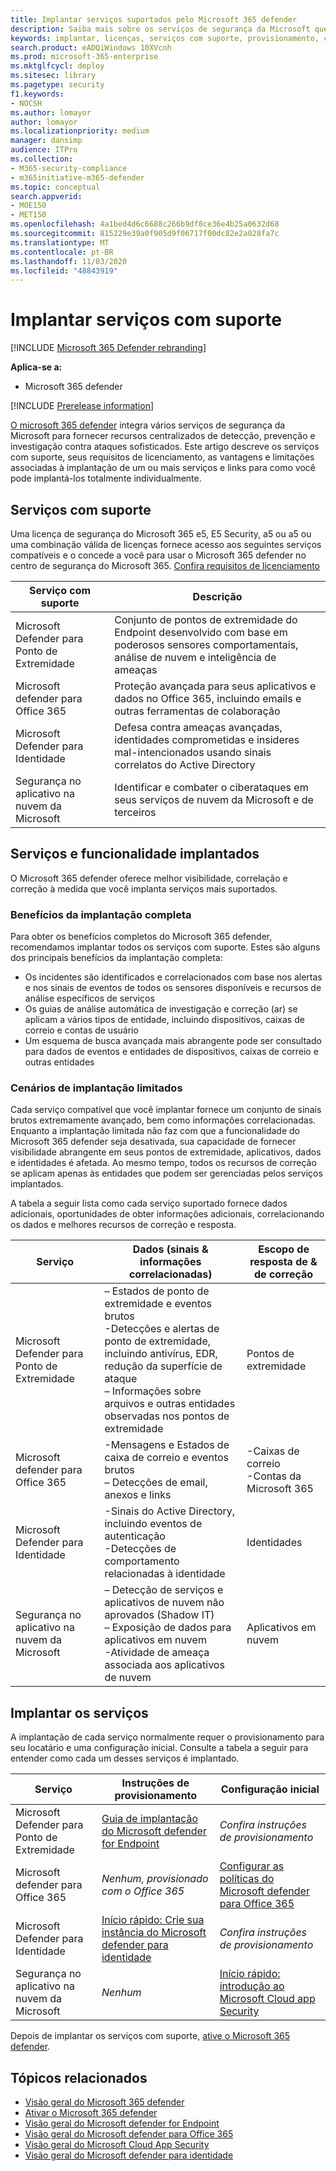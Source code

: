 ```yaml
---
title: Implantar serviços suportados pelo Microsoft 365 defender
description: Saiba mais sobre os serviços de segurança da Microsoft que podem ser integrados pelo Microsoft 365 defender, seus requisitos de licenciamento e procedimentos de implantação
keywords: implantar, licenças, serviços com suporte, provisionamento, configuração proteção contra ameaças da Microsoft, M365, elegibilidade da licença, Microsoft defender ATP, MDATP, Office 365 ATP, Azure ATP, Microsoft Cloud app Security, MCAS, proteção avançada contra ameaças, e5, a5, EMS
search.product: eADQiWindows 10XVcnh
ms.prod: microsoft-365-enterprise
ms.mktglfcycl: deploy
ms.sitesec: library
ms.pagetype: security
f1.keywords:
- NOCSH
ms.author: lomayor
author: lomayor
ms.localizationpriority: medium
manager: dansimp
audience: ITPro
ms.collection:
- M365-security-compliance
- m365initiative-m365-defender
ms.topic: conceptual
search.appverid:
- MOE150
- MET150
ms.openlocfilehash: 4a1bed4d6c6688c266b9df8ce36e4b25a0632d68
ms.sourcegitcommit: 815229e39a0f905d9f06717f00dc82e2a028fa7c
ms.translationtype: MT
ms.contentlocale: pt-BR
ms.lasthandoff: 11/03/2020
ms.locfileid: "48843919"
---
```

# <a name="deploy-supported-services"></a>Implantar serviços com suporte

[!INCLUDE [Microsoft 365 Defender rebranding](../includes/microsoft-defender.md)]


**Aplica-se a:**
- Microsoft 365 defender

[!INCLUDE [Prerelease information](../includes/prerelease.md)]

[O microsoft 365 defender](microsoft-threat-protection.md) integra vários serviços de segurança da Microsoft para fornecer recursos centralizados de detecção, prevenção e investigação contra ataques sofisticados. Este artigo descreve os serviços com suporte, seus requisitos de licenciamento, as vantagens e limitações associadas à implantação de um ou mais serviços e links para como você pode implantá-los totalmente individualmente.

## <a name="supported-services"></a>Serviços com suporte
Uma licença de segurança do Microsoft 365 e5, E5 Security, a5 ou a5 ou uma combinação válida de licenças fornece acesso aos seguintes serviços compatíveis e o concede a você para usar o Microsoft 365 defender no centro de segurança do Microsoft 365. [Confira requisitos de licenciamento](prerequisites.md#licensing-requirements)

| Serviço com suporte | Descrição |
| ------ | ------ |
| Microsoft Defender para Ponto de Extremidade | Conjunto de pontos de extremidade do Endpoint desenvolvido com base em poderosos sensores comportamentais, análise de nuvem e inteligência de ameaças |
|Microsoft defender para Office 365 | Proteção avançada para seus aplicativos e dados no Office 365, incluindo emails e outras ferramentas de colaboração |
| Microsoft Defender para Identidade | Defesa contra ameaças avançadas, identidades comprometidas e insideres mal-intencionados usando sinais correlatos do Active Directory |
| Segurança no aplicativo na nuvem da Microsoft | Identificar e combater o ciberataques em seus serviços de nuvem da Microsoft e de terceiros |

## <a name="deployed-services-and-functionality"></a>Serviços e funcionalidade implantados
O Microsoft 365 defender oferece melhor visibilidade, correlação e correção à medida que você implanta serviços mais suportados.

### <a name="benefits-of-full-deployment"></a>Benefícios da implantação completa
Para obter os benefícios completos do Microsoft 365 defender, recomendamos implantar todos os serviços com suporte. Estes são alguns dos principais benefícios da implantação completa:
- Os incidentes são identificados e correlacionados com base nos alertas e nos sinais de eventos de todos os sensores disponíveis e recursos de análise específicos de serviços
- Os guias de análise automática de investigação e correção (ar) se aplicam a vários tipos de entidade, incluindo dispositivos, caixas de correio e contas de usuário
- Um esquema de busca avançada mais abrangente pode ser consultado para dados de eventos e entidades de dispositivos, caixas de correio e outras entidades

### <a name="limited-deployment-scenarios"></a>Cenários de implantação limitados
Cada serviço compatível que você implantar fornece um conjunto de sinais brutos extremamente avançado, bem como informações correlacionadas. Enquanto a implantação limitada não faz com que a funcionalidade do Microsoft 365 defender seja desativada, sua capacidade de fornecer visibilidade abrangente em seus pontos de extremidade, aplicativos, dados e identidades é afetada. Ao mesmo tempo, todos os recursos de correção se aplicam apenas às entidades que podem ser gerenciadas pelos serviços implantados.

A tabela a seguir lista como cada serviço suportado fornece dados adicionais, oportunidades de obter informações adicionais, correlacionando os dados e melhores recursos de correção e resposta.

| Serviço | Dados (sinais & informações correlacionadas) | Escopo de resposta de & de correção |
| ------ | ------ | ------ |
| Microsoft Defender para Ponto de Extremidade | – Estados de ponto de extremidade e eventos brutos<br />-Detecções e alertas de ponto de extremidade, incluindo antivírus, EDR, redução da superfície de ataque<br />– Informações sobre arquivos e outras entidades observadas nos pontos de extremidade | Pontos de extremidade |
|Microsoft defender para Office 365 | -Mensagens e Estados de caixa de correio e eventos brutos<br />– Detecções de email, anexos e links | -Caixas de correio<br />-Contas da Microsoft 365 |
| Microsoft Defender para Identidade | -Sinais do Active Directory, incluindo eventos de autenticação<br />-Detecções de comportamento relacionadas à identidade | Identidades |
| Segurança no aplicativo na nuvem da Microsoft | – Detecção de serviços e aplicativos de nuvem não aprovados (Shadow IT)<br />– Exposição de dados para aplicativos em nuvem<br />-Atividade de ameaça associada aos aplicativos de nuvem | Aplicativos em nuvem |

## <a name="deploy-the-services"></a>Implantar os serviços
A implantação de cada serviço normalmente requer o provisionamento para seu locatário e uma configuração inicial. Consulte a tabela a seguir para entender como cada um desses serviços é implantado.

| Serviço | Instruções de provisionamento | Configuração inicial |
| ------ | ------ | ------ |
| Microsoft Defender para Ponto de Extremidade | [Guia de implantação do Microsoft defender for Endpoint](https://docs.microsoft.com/windows/security/threat-protection/microsoft-defender-atp/deployment-phases) | *Confira instruções de provisionamento* |
|Microsoft defender para Office 365 | *Nenhum, provisionado com o Office 365* | [Configurar as políticas do Microsoft defender para Office 365](https://docs.microsoft.com/microsoft-365/security/office-365-security/office-365-atp#configure-atp-policies) |
| Microsoft Defender para Identidade | [Início rápido: Crie sua instância do Microsoft defender para identidade](https://docs.microsoft.com/azure-advanced-threat-protection/install-atp-step1) | *Confira instruções de provisionamento* |
| Segurança no aplicativo na nuvem da Microsoft | *Nenhum* | [Início rápido: introdução ao Microsoft Cloud app Security](https://docs.microsoft.com/cloud-app-security/getting-started-with-cloud-app-security) |

Depois de implantar os serviços com suporte, [ative o Microsoft 365 defender](mtp-enable.md).

## <a name="related-topics"></a>Tópicos relacionados

- [Visão geral do Microsoft 365 defender](microsoft-threat-protection.md)
- [Ativar o Microsoft 365 defender](mtp-enable.md)
- [Visão geral do Microsoft defender for Endpoint](https://docs.microsoft.com/windows/security/threat-protection/microsoft-defender-atp/microsoft-defender-advanced-threat-protection)
- [Visão geral do Microsoft defender para Office 365](../office-365-security/office-365-atp.md)
- [Visão geral do Microsoft Cloud App Security](https://docs.microsoft.com/cloud-app-security/what-is-cloud-app-security)
- [Visão geral do Microsoft defender para identidade](https://docs.microsoft.com/azure-advanced-threat-protection/what-is-atp)
